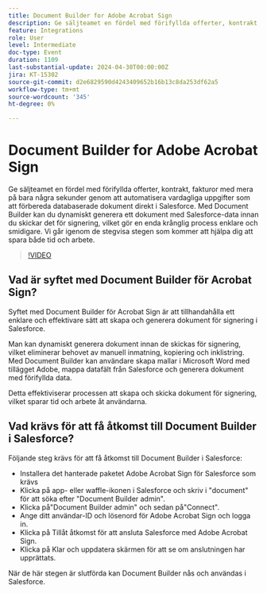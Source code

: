 ```yaml
---
title: Document Builder for Adobe Acrobat Sign
description: Ge säljteamet en fördel med förifyllda offerter, kontrakt, fakturor med mera på bara några sekunder genom att automatisera vardagliga uppgifter som att förbereda databaserade dokument direkt i Salesforce. Med Document Builder kan du dynamiskt generera ett dokument med Salesforce-data innan du skickar det för signering, vilket gör en enda krånglig process enklare och smidigare.
feature: Integrations
role: User
level: Intermediate
doc-type: Event
duration: 1109
last-substantial-update: 2024-04-30T00:00:00Z
jira: KT-15302
source-git-commit: d2e6829590d4243409652b16b13c8da253df62a5
workflow-type: tm+mt
source-wordcount: '345'
ht-degree: 0%

---
```



# Document Builder for Adobe Acrobat Sign

Ge säljteamet en fördel med förifyllda offerter, kontrakt, fakturor med mera på bara några sekunder genom att automatisera vardagliga uppgifter som att förbereda databaserade dokument direkt i Salesforce. Med Document Builder kan du dynamiskt generera ett dokument med Salesforce-data innan du skickar det för signering, vilket gör en enda krånglig process enklare och smidigare. Vi går igenom de stegvisa stegen som kommer att hjälpa dig att spara både tid och arbete.

>[!VIDEO](https://video.tv.adobe.com/v/3428193/?learn=on)

## Vad är syftet med Document Builder för Acrobat Sign?

Syftet med Document Builder för Acrobat Sign är att tillhandahålla ett enklare och effektivare sätt att skapa och generera dokument för signering i Salesforce.

Man kan dynamiskt generera dokument innan de skickas för signering, vilket eliminerar behovet av manuell inmatning, kopiering och inklistring. Med Document Builder kan användare skapa mallar i Microsoft Word med tillägget Adobe, mappa datafält från Salesforce och generera dokument med förifyllda data.

Detta effektiviserar processen att skapa och skicka dokument för signering, vilket sparar tid och arbete åt användarna.

## Vad krävs för att få åtkomst till Document Builder i Salesforce?

Följande steg krävs för att få åtkomst till Document Builder i Salesforce:

* Installera det hanterade paketet Adobe Acrobat Sign för Salesforce som krävs
* Klicka på app- eller waffle-ikonen i Salesforce och skriv i &quot;document&quot; för att söka efter &quot;Document Builder admin&quot;.
* Klicka på&quot;Document Builder admin&quot; och sedan på&quot;Connect&quot;.
* Ange ditt användar-ID och lösenord för Adobe Acrobat Sign och logga in.
* Klicka på Tillåt åtkomst för att ansluta Salesforce med Adobe Acrobat Sign.
* Klicka på Klar och uppdatera skärmen för att se om anslutningen har upprättats.

När de här stegen är slutförda kan Document Builder nås och användas i Salesforce.